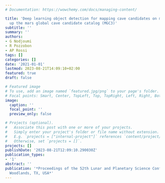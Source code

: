 ```yaml
---
# Documentation: https://wowchemy.com/docs/managing-content/

title: 'Deep learning object detection for mapping cave candidates on mars: building
  up the mars global cave candidate catalog (MGC3)'
subtitle: ''
summary: ''
authors:
- G Nodjoumi
- R Pozzobon
- AP Rossi
tags: []
categories: []
date: '2021-01-01'
lastmod: 2023-08-21T14:09:10+02:00
featured: true
draft: false

# Featured image
# To use, add an image named `featured.jpg/png` to your page's folder.
# Focal points: Smart, Center, TopLeft, Top, TopRight, Left, Right, BottomLeft, Bottom, BottomRight.
image:
  caption: ''
  focal_point: ''
  preview_only: false

# Projects (optional).
#   Associate this post with one or more of your projects.
#   Simply enter your project's folder or file name without extension.
#   E.g. `projects = ["internal-project"]` references `content/project/deep-learning/index.md`.
#   Otherwise, set `projects = []`.
projects: []
publishDate: '2023-08-21T12:09:10.290030Z'
publication_types:
- '1'
abstract: ''
publication: '*Proceedings of the 52th Lunar and Planetary Science Conference, The
  Woodlands, TX, USA*'
---
```

